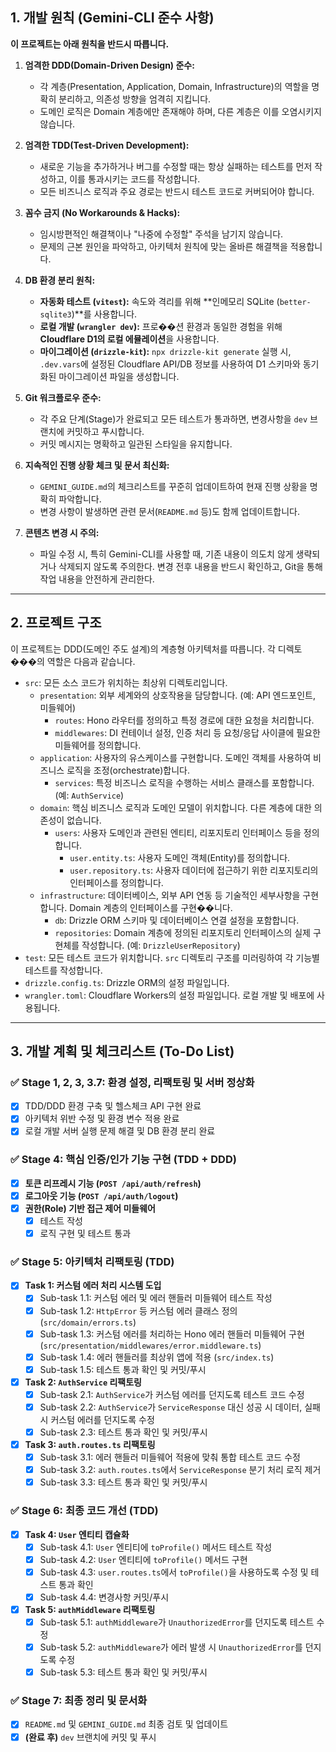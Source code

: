 ## 1. 개발 원칙 (Gemini-CLI 준수 사항)

**이 프로젝트는 아래 원칙을 반드시 따릅니다.**

1.  **엄격한 DDD(Domain-Driven Design) 준수:**

    -   각 계층(Presentation, Application, Domain, Infrastructure)의 역할을 명확히 분리하고, 의존성 방향을 엄격히 지킵니다.
    -   도메인 로직은 Domain 계층에만 존재해야 하며, 다른 계층은 이를 오염시키지 않습니다.

2.  **엄격한 TDD(Test-Driven Development):**

    -   새로운 기능을 추가하거나 버그를 수정할 때는 항상 실패하는 테스트를 먼저 작성하고, 이를 통과시키는 코드를 작성합니다.
    -   모든 비즈니스 로직과 주요 경로는 반드시 테스트 코드로 커버되어야 합니다.

3.  **꼼수 금지 (No Workarounds & Hacks):**

    -   임시방편적인 해결책이나 "나중에 수정할" 주석을 남기지 않습니다.
    -   문제의 근본 원인을 파악하고, 아키텍처 원칙에 맞는 올바른 해결책을 적용합니다.

4.  **DB 환경 분리 원칙:**

    -   **자동화 테스트 (`vitest`):** 속도와 격리를 위해 **인메모리 SQLite (`better-sqlite3`)**를 사용합니다.
    -   **로컬 개발 (`wrangler dev`):** 프로��션 환경과 동일한 경험을 위해 **Cloudflare D1의 로컬 에뮬레이션**을 사용합니다.
    -   **마이그레이션 (`drizzle-kit`):** `npx drizzle-kit generate` 실행 시, `.dev.vars`에 설정된 Cloudflare API/DB 정보를 사용하여 D1 스키마와 동기화된 마이그레이션 파일을 생성합니다.

5.  **Git 워크플로우 준수:**

    -   각 주요 단계(Stage)가 완료되고 모든 테스트가 통과하면, 변경사항을 `dev` 브랜치에 커밋하고 푸시합니다.
    -   커밋 메시지는 명확하고 일관된 스타일을 유지합니다.

6.  **지속적인 진행 상황 체크 및 문서 최신화:**

    -   `GEMINI_GUIDE.md`의 체크리스트를 꾸준히 업데이트하여 현재 진행 상황을 명확히 파악합니다.
    -   변경 사항이 발생하면 관련 문서(`README.md` 등)도 함께 업데이트합니다.

7.  **콘텐츠 변경 시 주의:**
    -   파일 수정 시, 특히 Gemini-CLI를 사용할 때, 기존 내용이 의도치 않게 생략되거나 삭제되지 않도록 주의한다. 변경 전후 내용을 반드시 확인하고, Git을 통해 작업 내용을 안전하게 관리한다.

---

## 2. 프로젝트 구조

이 프로젝트는 DDD(도메인 주도 설계)의 계층형 아키텍처를 따릅니다. 각 디렉토���의 역할은 다음과 같습니다.

-   `src`: 모든 소스 코드가 위치하는 최상위 디렉토리입니다.
    -   `presentation`: 외부 세계와의 상호작용을 담당합니다. (예: API 엔드포인트, 미들웨어)
        -   `routes`: Hono 라우터를 정의하고 특정 경로에 대한 요청을 처리합니다.
        -   `middlewares`: DI 컨테이너 설정, 인증 처리 등 요청/응답 사이클에 필요한 미들웨어를 정의합니다.
    -   `application`: 사용자의 유스케이스를 구현합니다. 도메인 객체를 사용하여 비즈니스 로직을 조정(orchestrate)합니다.
        -   `services`: 특정 비즈니스 로직을 수행하는 서비스 클래스를 포함합니다. (예: `AuthService`)
    -   `domain`: 핵심 비즈니스 로직과 도메인 모델이 위치합니다. 다른 계층에 대한 의존성이 없습니다.
        -   `users`: 사용자 도메인과 관련된 엔티티, 리포지토리 인터페이스 등을 정의합니다.
            -   `user.entity.ts`: 사용자 도메인 객체(Entity)를 정의합니다.
            -   `user.repository.ts`: 사용자 데이터에 접근하기 위한 리포지토리의 인터페이스를 정의합니다.
    -   `infrastructure`: 데이터베이스, 외부 API 연동 등 기술적인 세부사항을 구현합니다. Domain 계층의 인터페이스를 구현��니다.
        -   `db`: Drizzle ORM 스키마 및 데이터베이스 연결 설정을 포함합니다.
        -   `repositories`: Domain 계층에 정의된 리포지토리 인터페이스의 실제 구현체를 작성합니다. (예: `DrizzleUserRepository`)
-   `test`: 모든 테스트 코드가 위치합니다. `src` 디렉토리 구조를 미러링하여 각 기능별 테스트를 작성합니다.
-   `drizzle.config.ts`: Drizzle ORM의 설정 파일입니다.
-   `wrangler.toml`: Cloudflare Workers의 설정 파일입니다. 로컬 개발 및 배포에 사용됩니다.

---

## 3. 개발 계획 및 체크리스트 (To-Do List)

### ✅ Stage 1, 2, 3, 3.7: 환경 설정, 리팩토링 및 서버 정상화

-   [x] TDD/DDD 환경 구축 및 헬스체크 API 구현 완료
-   [x] 아키텍처 위반 수정 및 환경 변수 적용 완료
-   [x] 로컬 개발 서버 실행 문제 해결 및 DB 환경 분리 완료

### ✅ Stage 4: 핵심 인증/인가 기능 구현 (TDD + DDD)

-   [x] **토큰 리프레시 기능 (`POST /api/auth/refresh`)**
-   [x] **로그아웃 기능 (`POST /api/auth/logout`)**
-   [x] **권한(Role) 기반 접근 제어 미들웨어**
    -   [x] 테스트 작성
    -   [x] 로직 구현 및 테스트 통과

### ✅ Stage 5: 아키텍처 리팩토링 (TDD)

-   [x] **Task 1: 커스텀 에러 처리 시스템 도입**
    -   [x] Sub-task 1.1: 커스텀 에러 및 에러 핸들러 미들웨어 테스트 작성
    -   [x] Sub-task 1.2: `HttpError` 등 커스텀 에러 클래스 정의 (`src/domain/errors.ts`)
    -   [x] Sub-task 1.3: 커스텀 에러를 처리하는 Hono 에러 핸들러 미들웨어 구현 (`src/presentation/middlewares/error.middleware.ts`)
    -   [x] Sub-task 1.4: 에러 핸들러를 최상위 앱에 적용 (`src/index.ts`)
    -   [x] Sub-task 1.5: 테스트 통과 확인 및 커밋/푸시
-   [x] **Task 2: `AuthService` 리팩토링**
    -   [x] Sub-task 2.1: `AuthService`가 커스텀 에러를 던지도록 테스트 코드 수정
    -   [x] Sub-task 2.2: `AuthService`가 `ServiceResponse` 대신 성공 시 데이터, 실패 시 커스텀 에러를 던지도록 수정
    -   [x] Sub-task 2.3: 테스트 통과 확인 및 커밋/푸시
-   [x] **Task 3: `auth.routes.ts` 리팩토링**
    -   [x] Sub-task 3.1: 에러 핸들러 미들웨어 적용에 맞춰 통합 테스트 코드 수정
    -   [x] Sub-task 3.2: `auth.routes.ts`에서 `ServiceResponse` 분기 처리 로직 제거
    -   [x] Sub-task 3.3: 테스트 통과 확인 및 커밋/푸시

### ✅ Stage 6: 최종 코드 개선 (TDD)

-   [x] **Task 4: `User` 엔티티 캡슐화**
    -   [x] Sub-task 4.1: `User` 엔티티에 `toProfile()` 메서드 테스트 작성
    -   [x] Sub-task 4.2: `User` 엔티티에 `toProfile()` 메서드 구현
    -   [x] Sub-task 4.3: `user.routes.ts`에서 `toProfile()`을 사용하도록 수정 및 테스트 통과 확인
    -   [x] Sub-task 4.4: 변경사항 커밋/푸시
-   [x] **Task 5: `authMiddleware` 리팩토링**
    -   [x] Sub-task 5.1: `authMiddleware`가 `UnauthorizedError`를 던지도록 테스트 수정
    -   [x] Sub-task 5.2: `authMiddleware`가 에러 발생 시 `UnauthorizedError`를 던지도록 수정
    -   [x] Sub-task 5.3: 테스트 통과 확인 및 커밋/푸시

### ✅ Stage 7: 최종 정리 및 문서화
- [x] `README.md` 및 `GEMINI_GUIDE.md` 최종 검토 및 업데이트
- [x] **(완료 후)** `dev` 브랜치에 커밋 및 푸시
